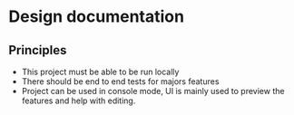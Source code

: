 # Design documentation

## Principles

 * This project must be able to be run locally
 * There should be end to end tests for majors features
 * Project can be used in console mode, UI is mainly used to preview the features and help with editing.
